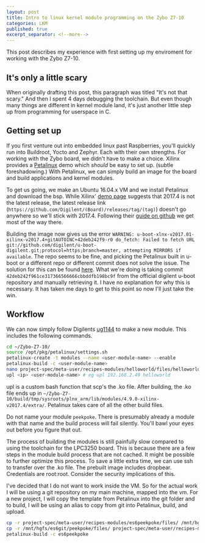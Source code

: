 ```yaml
---
layout: post
title: Intro to linux kernel module programming on the Zybo Z7-10
categories: LKM
published: true
excerpt_separator: <!--more-->
---
```


This post describes my experience with first setting up my enviroment for working with the Zybo Z7-10.

## It's only a little scary

When originally drafting this post, this paragraph was titled "It's not that scary." And then I spent 4 days debugging the toolchain. But even though many things are different in kernel module land, it's just another little step up from programming for userspace in C.

<!--more-->

## Getting set up

If you first venture out into embedded linux past Raspberries, you'll quickly run into Buildroot, Yocto and Zephyr. Each with their own strengths. For working with the Zybo board, we didn't have to make a choice. Xilinx provides a [Petalinux](http://www.xilinx.com/petalinux) demo which *should* be easy to set up. (subtle foreshadowing.) With Petalinux, we can simply build an image for the board and build applications and kernel modules.

To get us going, we make an Ubuntu 16.04.x VM and we install Petalinux and download the bsp. While Xilinx' [demo page](https://digilent.com/reference/programmable-logic/zybo-z7/demos/petalinux?redirect=1) suggests that 2017.4 is not the latest release, the latest release link (`https://github.com/Digilent/(Board)/releases/tag/(tag)`) doesn't go anywhere so we'll stick with 2017.4. Following their [guide on github](https://github.com/Digilent/Petalinux-Zybo-Z7-10/tree/v2017.4-1) we get most of the way there.

Building the image now gives us the error `WARNING: u-boot-xlnx-v2017.01-xilinx-v2017.4+gitAUTOINC+42deb242f9-r0 do_fetch: Failed to fetch URL git://github.com/digilent/u-boot-digilent.git;protocol=https;branch=master, attempting MIRRORS if available`. The repo seems to be fine, and picking the Petalinux built in u-boot or a different repo or different commit does not solve the issue. The solution for this can be found [here](https://forum.digilentinc.com/topic/22104-u-boot-digilent-fetching-error-building-petalinux-zybo-z7-20-bsp-project/). What we're doing is taking commit `42deb242f961ce317366566666cbbddfb198bc9f` from the official digilent u-boot repository and manually retrieving it. I have no explanation for why this is necessary. It has taken me days to get to this point so now I'll just take the win.

## Workflow

We can now simply follow Digilents [ug1144](https://www.xilinx.com/support/documentation/sw_manuals/xilinx2017_4/ug1144-petalinux-tools-reference-guide.pdf) to make a new module. This includes the following commands.

```bash
cd ~/Zybo-Z7-10/
source /opt/pkg/petalinux/settings.sh
petalinux-create -t modules --name <user-module-name> --enable
petalinux-build -c <user-module-name>
nano project-spec/meta-user/recipes-modules/helloworld/files/helloworld.c
upl <ip> <user-module-name> # eg upl 192.168.2.49 helloworld
```

upl is a custom bash function that scp's the .ko file. After building, the .ko file ends up in `~/Zybo-Z7-10/build/tmp/sysroots/plnx_arm/lib/modules/4.9.0-xilinx-v2017.4/extra/`. Petalinux takes care of all the other build files.

Do not name your module `peekpoke`. There is presumably already a module with that name and the build process will fail silently. You'll bawl your eyes out before you figure that out.

The process of building the modules is still painfully slow compared to using the toolchain for the LPC3250 board. This is because there are a few steps in the module build process that are not cached. It might be possible to further optimize this process. To save a little extra time, we can use ssh to transfer over the .ko file. The prebuilt image includes dropbear. Credentials are root:root. Consider the security implications of this.

I've decided that I do not want to work inside the VM. So for the actual work I will be using a git repository on my main machine, mapped into the vm. For a new project, I will copy the template from Petalinux into the git folder and to build, I will be using an alias to copy from git into Petalinux, build, and upload.

```bash
cp -r project-spec/meta-user/recipes-modules/es6peekpoke/files/ /mnt/hgfs/es6git/es6peekpoke/
cp -r /mnt/hgfs/es6git/peekpoke/files/ project-spec/meta-user/recipes-modules/es6peekpoke/
petalinux-build -c es6peekpoke
```

